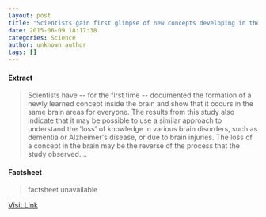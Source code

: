 ```yaml
---
layout: post
title: "Scientists gain first glimpse of new concepts developing in the brain"
date: 2015-06-09 18:17:38
categories: Science
author: unknown author
tags: []
---
```



#### Extract
>Scientists have -- for the first time -- documented the formation of a newly learned concept inside the brain and show that it occurs in the same brain areas for everyone. The results from this study also indicate that it may be possible to use a similar approach to understand the 'loss' of knowledge in various brain disorders, such as dementia or Alzheimer's disease, or due to brain injuries. The loss of a concept in the brain may be the reverse of the process that the study observed....

#### Factsheet
>factsheet unavailable

[Visit Link](http://www.sciencedaily.com/releases/2015/06/150609141738.htm)


